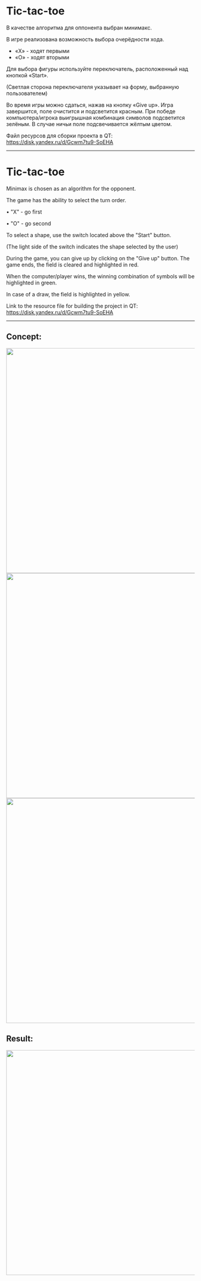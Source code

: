 
**Tic-tac-toe**
========================
В качестве алгоритма для оппонента выбран минимакс.

В игре реализована возможность выбора очерёдности хода.

- «Х» - ходят первыми
- «О» - ходят вторыми

Для выбора фигуры используйте переключатель, расположенный над кнопкой «Start».

(Светлая сторона переключателя указывает на форму, выбранную пользователем)

Во время игры можно сдаться, нажав на кнопку «Give up». Игра завершится, поле очистится и подсветится красным.
При победе компьютера/игрока выигрышная комбинация символов подсветится зелёным.
В случае ничьи поле подсвечивается жёлтым цветом.

Файл ресурсов для сборки проекта в QT: https://disk.yandex.ru/d/Gcwm7tu9-SoEHA
________

**Tic-tac-toe**
========================
Minimax is chosen as an algorithm for the opponent.

The game has the ability to select the turn order.

• "X" - go first

• "O" - go second

To select a shape, use the switch located above the "Start" button.

(The light side of the switch indicates the shape selected by the user)

During the game, you can give up by clicking on the "Give up" button. The game ends, the field is cleared and highlighted in red.

When the computer/player wins, the winning combination of symbols will be highlighted in green.

In case of a draw, the field is highlighted in yellow.

Link to the resource file for building the project in QT: https://disk.yandex.ru/d/Gcwm7tu9-SoEHA
________

Concept:
-------------------------
<img src="https://user-images.githubusercontent.com/62066142/154331045-e93a62e1-007b-4737-a9c8-94746e859265.png" width="600" />
<img src="https://user-images.githubusercontent.com/62066142/154331095-649c94ff-6140-4b48-a7f3-c47283d718c8.png" width="600" />
<img src="https://user-images.githubusercontent.com/62066142/154331129-2d26073d-86b2-4be4-8900-0489e972e62c.png" width="600" />

Result:
-------------------------
<img src="https://user-images.githubusercontent.com/62066142/154344178-90adae75-7be2-470b-9a6b-1af4984eb30c.png" width="600" />


